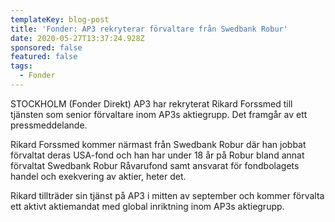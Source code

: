 ```yaml
---
templateKey: blog-post
title: 'Fonder: AP3 rekryterar förvaltare från Swedbank Robur'
date: 2020-05-27T13:37:24.928Z
sponsored: false
featured: false
tags:
  - Fonder
---
```

STOCKHOLM (Fonder Direkt) AP3 har rekryterat Rikard Forssmed till tjänsten som senior förvaltare inom AP3s aktiegrupp. Det framgår av ett pressmeddelande.

Rikard Forssmed kommer närmast från Swedbank Robur där han jobbat förvaltat deras USA-fond och han har under 18 år på Robur bland annat förvaltat Swedbank Robur Råvarufond samt ansvarat för fondbolagets handel och exekvering av aktier, heter det.

Rikard tillträder sin tjänst på AP3 i mitten av september och kommer förvalta ett aktivt aktiemandat med global inriktning inom AP3s aktiegrupp.